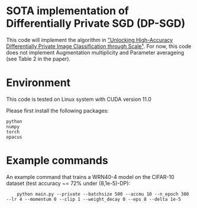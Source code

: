 # SOTA implementation of Differentially Private SGD (DP-SGD)

This code will implement the algorithm in ["Unlocking High-Accuracy Differentially Private Image Classification through Scale"](https://arxiv.org/abs/2204.13650). For now, this code does not implement Augmentation multiplicity and Parameter averageing (see Table 2 in the paper).



# Environment
This code is tested on Linux system with CUDA version 11.0

Please first install the following packages:

```
python
numpy
torch
opacus
```
# Example commands

An example command that trains a WRN40-4 model on the CIFAR-10 dataset (test accuracy ~= 72% under (8,1e-5)-DP):

```
    python main.py --private --batchsize 500 --accmu 10 --n_epoch 300 --lr 4 --momentum 0 --clip 1 --weight_decay 0 --eps 8 --delta 1e-5 
```
